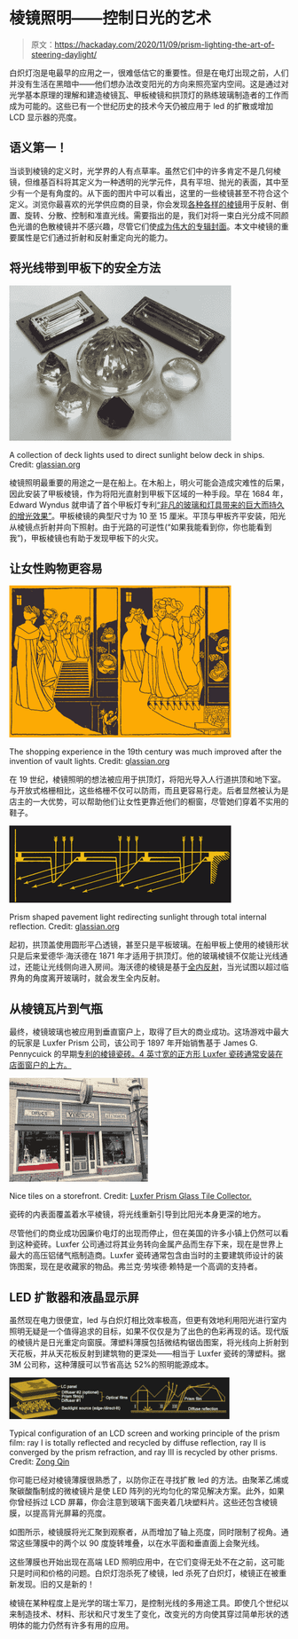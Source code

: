 # 棱镜照明——控制日光的艺术

> 原文：<https://hackaday.com/2020/11/09/prism-lighting-the-art-of-steering-daylight/>

白炽灯泡是电最早的应用之一，很难低估它的重要性。但是在电灯出现之前，人们并没有生活在黑暗中——他们想办法改变阳光的方向来照亮室内空间。这是通过对光学基本原理的理解和建造棱镜瓦、甲板棱镜和拱顶灯的熟练玻璃制造者的工作而成为可能的。这些已有一个世纪历史的技术今天仍被应用于 led 的扩散或增加 LCD 显示器的亮度。

## 语义第一！

当谈到棱镜的定义时，光学界的人有点草率。虽然它们中的许多肯定不是几何棱镜，但维基百科将其定义为一种透明的光学元件，具有平坦、抛光的表面，其中至少有一个是有角度的。从下面的图片中可以看出，这里的一些棱镜甚至不符合这个定义。浏览你最喜欢的光学供应商的目录，你会发现[各种各样的棱镜](https://www.thorlabs.com/navigation.cfm?guide_id=20)用于反射、倒置、旋转、分散、控制和准直光线。需要指出的是，我们对将一束白光分成不同颜色光谱的色散棱镜并不感兴趣，尽管它们使[成为伟大的专辑封面](https://en.wikipedia.org/wiki/The_Dark_Side_of_the_Moon)。本文中棱镜的重要属性是它们通过折射和反射重定向光的能力。

## 将光线带到甲板下的安全方法

![](img/08d8586638dc1af5619aaa1f23d90034.png)

A collection of deck lights used to direct sunlight below deck in ships. Credit: [glassian.org](https://www.glassian.org/Prism/)

棱镜照明最重要的用途之一是在船上。在木船上，明火可能会造成灾难性的后果，因此安装了甲板棱镜，作为将阳光直射到甲板下区域的一种手段。早在 1684 年，Edward Wyndus 就申请了首个甲板灯专利[“非凡的玻璃和灯具带来的巨大而持久的增光效果”](https://www.glassian.org/Prism/Patent/GB1684232/page1.html)。甲板棱镜的典型尺寸为 10 至 15 厘米。平顶与甲板齐平安装，阳光从棱镜点折射并向下照射。由于光路的可逆性(“如果我能看到你，你也能看到我”)，甲板棱镜也有助于发现甲板下的火灾。

## 让女性购物更容易

![](img/741560cbaa89658c8b0653eba9fb7797.png)

The shopping experience in the 19th century was much improved after the invention of vault lights. Credit: [glassian.org](https://www.glassian.org/Prism/)

在 19 世纪，棱镜照明的想法被应用于拱顶灯，将阳光导入人行道拱顶和地下室。与开放式格栅相比，这些格栅不仅可以防雨，而且更容易行走。后者显然被认为是店主的一大优势，可以帮助他们让女性更靠近他们的橱窗，尽管她们穿着不实用的鞋子。

![](img/39bac03f0b7375283bfefcb11214d2f3.png)

Prism shaped pavement light redirecting sunlight through total internal reflection. Credit: [glassian.org](https://www.glassian.org/Prism/)

起初，拱顶盖使用圆形平凸透镜，甚至只是平板玻璃。在船甲板上使用的棱镜形状只是后来爱德华·海沃德在 1871 年才适用于拱顶灯。他的玻璃棱镜不仅能让光线通过，还能让光线侧向进入房间。海沃德的棱镜是基于[全内反射](https://en.wikipedia.org/wiki/Total_internal_reflection)，当光试图以超过临界角的角度离开玻璃时，就会发生全内反射。

## 从棱镜瓦片到气瓶

最终，棱镜玻璃也被应用到垂直窗户上，取得了巨大的商业成功。这场游戏中最大的玩家是 Luxfer Prism 公司，该公司于 1897 年开始销售基于 James G. Pennycuick 的早期[专利的棱镜瓷砖。4 英寸宽的正方形 Luxfer 瓷砖通常安装在店面窗户的上方。](https://www.glassian.org/Prism/Patent/312290/page1.html)

[![](img/a74f83c6e634bd898946fa816f76494e.png)](https://hackaday.com/wp-content/uploads/2020/11/4209427_orig.jpg)

Nice tiles on a storefront. Credit: [Luxfer Prism Glass Tile Collector.](https://luxferprismglasstilecollector.weebly.com/)

瓷砖的内表面覆盖着水平棱镜，将光线重新引导到比阳光本身更深的地方。

尽管他们的商业成功因廉价电灯的出现而停止，但在美国的许多小镇上仍然可以看到这种瓷砖。Luxfer 公司通过将其业务转向金属产品而生存下来，现在是世界上最大的高压铝储气瓶制造商。Luxfer 瓷砖通常包含由当时的主要建筑师设计的装饰图案，现在是收藏家的物品。弗兰克·劳埃德·赖特是一个高调的支持者。

## LED 扩散器和液晶显示屏

虽然现在电力很便宜，led 与白炽灯相比效率极高，但更有效地利用阳光进行室内照明无疑是一个值得追求的目标，如果不仅仅是为了出色的色彩再现的话。现代版的棱镜片是日光重定向窗膜。薄塑料薄膜包括微结构锯齿图案，将光线向上折射到天花板，并从天花板反射到建筑物的更深处——相当于 Luxfer 瓷砖的薄塑料。据 3M 公司称，这种薄膜可以节省高达 52%的照明能源成本。

![](img/bade62a5e4c917d5f70f234cb03b0d98.png)

Typical configuration of an LCD screen and working principle of the prism film: ray I is totally reflected and recycled by diffuse reflection, ray II is converged by the prism refraction, and ray III is recycled by other prisms. Credit: [Zong Qin](https://www.sciencedirect.com/science/article/abs/pii/S0141938217300884?via%3Dihub)

你可能已经对棱镜薄膜很熟悉了，以防你正在寻找扩散 led 的方法。由聚苯乙烯或聚碳酸酯制成的微棱镜片是使 LED 阵列的光均匀化的常见解决方案。此外，如果你曾经拆过 LCD 屏幕，你会注意到玻璃下面夹着几块塑料片。这些还包含棱镜膜，以提高背光屏幕的亮度。

如图所示，棱镜膜将光汇聚到观察者，从而增加了轴上亮度，同时限制了视角。通常这些薄膜中的两个以 90 度旋转堆叠，以在水平面和垂直面上会聚光线。

这些薄膜也开始出现在高端 LED 照明应用中，在它们变得无处不在之前，这可能只是时间和价格的问题。白炽灯泡杀死了棱镜，led 杀死了白炽灯，棱镜正在被重新发现。旧的又是新的！

棱镜在某种程度上是光学的瑞士军刀，是控制光线的多用途工具。即使几个世纪以来制造技术、材料、形状和尺寸发生了变化，改变光的方向使其穿过简单形状的透明体的能力仍然有许多有用的应用。